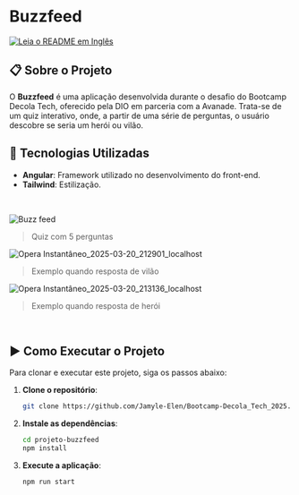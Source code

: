 # Buzzfeed
[![Leia o README em Inglês](https://img.shields.io/badge/README-Inglês-yellow)](./README_EN.md)

## 📋 Sobre o Projeto
O **Buzzfeed** é uma aplicação desenvolvida durante o desafio do Bootcamp Decola Tech, oferecido pela DIO em parceria com a Avanade. Trata-se de um quiz interativo, onde, a partir de uma série de perguntas, o usuário descobre se seria um herói ou vilão.

## 🚀 Tecnologias Utilizadas
- **Angular**: Framework utilizado no desenvolvimento do front-end.
- **Tailwind**: Estilização.

<br>

![Buzz feed](https://github.com/user-attachments/assets/7f8e1bb8-f4ab-4035-a94e-3771bfd301a9)
> Quiz com 5 perguntas

![Opera Instantâneo_2025-03-20_212901_localhost](https://github.com/user-attachments/assets/21b354c1-704d-43a4-8ca2-ca83837ce80f)
> Exemplo quando resposta de vilão

![Opera Instantâneo_2025-03-20_213136_localhost](https://github.com/user-attachments/assets/78ef5e10-8829-4606-a915-e0d22b6a3ee8)
> Exemplo quando resposta de herói

<br>

## ▶ Como Executar o Projeto
Para clonar e executar este projeto, siga os passos abaixo:

1. **Clone o repositório**:
   ```bash
   git clone https://github.com/Jamyle-Elen/Bootcamp-Decola_Tech_2025.git
   ```

2. **Instale as dependências**:
   ```bash
   cd projeto-buzzfeed
   npm install
   ```

3. **Execute a aplicação**:
   ```bash
   npm run start
   ```

